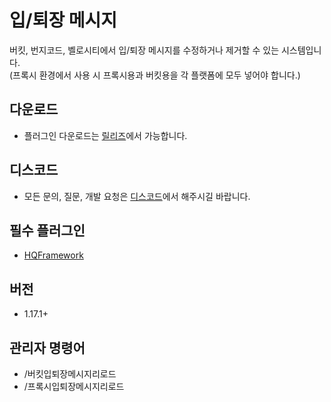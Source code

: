 # 입/퇴장 메시지
버킷, 번지코드, 벨로시티에서 입/퇴장 메시지를 수정하거나 제거할 수 있는 시스템입니다.  
(프록시 환경에서 사용 시 프록시용과 버킷용을 각 플랫폼에 모두 넣어야 합니다.)

## 다운로드
* 플러그인 다운로드는 [릴리즈](https://github.com/HQService/HQJoinAndQuitMessage/releases)에서 가능합니다.

## 디스코드
* 모든 문의, 질문, 개발 요청은 [디스코드](https://discord.gg/hUkaca9ZQu)에서 해주시길 바랍니다.

## 필수 플러그인
* [HQFramework](https://github.com/HQService/HQFramework)

## 버전
* 1.17.1+

## 관리자 명령어
* /버킷입퇴장메시지리로드
* /프록시입퇴장메시지리로드